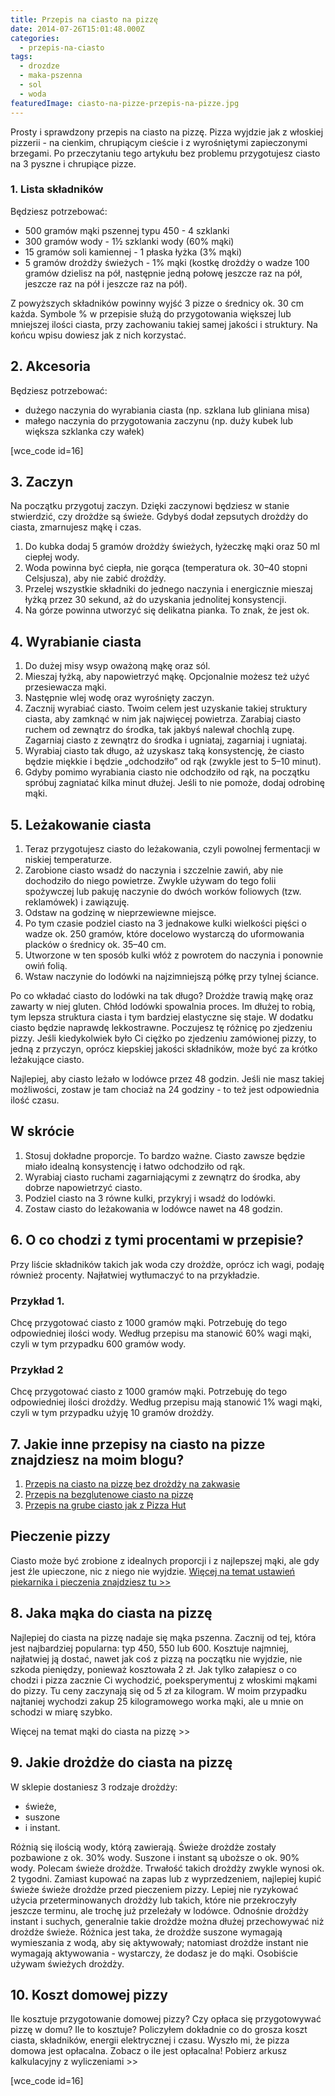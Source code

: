 ```yaml
---
title: Przepis na ciasto na pizzę
date: 2014-07-26T15:01:48.000Z
categories: 
  - przepis-na-ciasto
tags: 
  - drozdze
  - maka-pszenna
  - sol
  - woda
featuredImage: ciasto-na-pizze-przepis-na-pizze.jpg
---
```


Prosty i sprawdzony przepis na ciasto na pizzę. Pizza wyjdzie jak z włoskiej pizzerii - na cienkim, chrupiącym cieście i z wyrośniętymi zapieczonymi brzegami. Po przeczytaniu tego artykułu bez problemu przygotujesz ciasto na 3 pyszne i chrupiące pizze.

### 1\. Lista składników

Będziesz potrzebować:

- 500 gramów mąki pszennej typu 450 - 4 szklanki
- 300 gramów wody - 1½ szklanki wody (60% mąki)
- 15 gramów soli kamiennej - 1 płaska łyżka (3% mąki)
- 5 gramów drożdży świeżych - 1% mąki (kostkę drożdży o wadze 100 gramów dzielisz na pół, następnie jedną połowę jeszcze raz na pół, jeszcze raz na pół i jeszcze raz na pół).

Z powyższych składników powinny wyjść 3 pizze o średnicy ok. 30 cm każda. Symbole % w przepisie służą do przygotowania większej lub mniejszej ilości ciasta, przy zachowaniu takiej samej jakości i struktury. Na końcu wpisu dowiesz jak z nich korzystać.

## 2\. Akcesoria

Będziesz potrzebować:

- dużego naczynia do wyrabiania ciasta (np. szklana lub gliniana misa)
- małego naczynia do przygotowania zaczynu (np. duży kubek lub większa szklanka czy wałek)

\[wce\_code id=16\]

## 3\. Zaczyn

Na początku przygotuj zaczyn. Dzięki zaczynowi będziesz w stanie stwierdzić, czy drożdże są świeże. Gdybyś dodał zepsutych drożdży do ciasta, zmarnujesz mąkę i czas.

1. Do kubka dodaj 5 gramów drożdży świeżych, łyżeczkę mąki oraz 50 ml ciepłej wody.
2. Woda powinna być ciepła, nie gorąca (temperatura ok. 30–40 stopni Celsjusza), aby nie zabić drożdży.
3. Przelej wszystkie składniki do jednego naczynia i energicznie mieszaj łyżką przez 30 sekund, aż do uzyskania jednolitej konsystencji.
4. Na górze powinna utworzyć się delikatna pianka. To znak, że jest ok.

## 4\. Wyrabianie ciasta

1. Do dużej misy wsyp oważoną mąkę oraz sól.
2. Mieszaj łyżką, aby napowietrzyć mąkę. Opcjonalnie możesz też użyć przesiewacza mąki.
3. Następnie wlej wodę oraz wyrośnięty zaczyn.
4. Zacznij wyrabiać ciasto. Twoim celem jest uzyskanie takiej struktury ciasta, aby zamknąć w nim jak najwięcej powietrza. Zarabiaj ciasto ruchem od zewnątrz do środka, tak jakbyś nalewał chochlą zupę. Zagarniaj ciasto z zewnątrz do środka i ugniataj, zagarniaj i ugniataj.
5. Wyrabiaj ciasto tak długo, aż uzyskasz taką konsystencję, że ciasto będzie miękkie i będzie „odchodziło” od rąk (zwykle jest to 5–10 minut).
6. Gdyby pomimo wyrabiania ciasto nie odchodziło od rąk, na początku spróbuj zagniatać kilka minut dłużej. Jeśli to nie pomoże, dodaj odrobinę mąki.

## 5\. Leżakowanie ciasta

1. Teraz przygotujesz ciasto do leżakowania, czyli powolnej fermentacji w niskiej temperaturze.
2. Zarobione ciasto wsadź do naczynia i szczelnie zawiń, aby nie dochodziło do niego powietrze. Zwykle używam do tego folii spożywczej lub pakuję naczynie do dwóch worków foliowych (tzw. reklamówek) i zawiązuję.
3. Odstaw na godzinę w nieprzewiewne miejsce.
4. Po tym czasie podziel ciasto na 3 jednakowe kulki wielkości pięści o wadze ok. 250 gramów, które docelowo wystarczą do uformowania placków o średnicy ok. 35–40 cm.
5. Utworzone w ten sposób kulki włóż z powrotem do naczynia i ponownie owiń folią.
6. Wstaw naczynie do lodówki na najzimniejszą półkę przy tylnej ściance.

Po co wkładać ciasto do lodówki na tak długo? Drożdże trawią mąkę oraz zawarty w niej gluten. Chłód lodówki spowalnia proces. Im dłużej to robią, tym lepsza struktura ciasta i tym bardziej elastyczne się staje. W dodatku ciasto będzie naprawdę lekkostrawne. Poczujesz tę różnicę po zjedzeniu pizzy. Jeśli kiedykolwiek było Ci ciężko po zjedzeniu zamówionej pizzy, to jedną z przyczyn, oprócz kiepskiej jakości składników, może być za krótko leżakujące ciasto.

Najlepiej, aby ciasto leżało w lodówce przez 48 godzin. Jeśli nie masz takiej możliwości, zostaw je tam chociaż na 24 godziny - to też jest odpowiednia ilość czasu.

## W skrócie

1. Stosuj dokładne proporcje. To bardzo ważne. Ciasto zawsze będzie miało idealną konsystencję i łatwo odchodziło od rąk.
2. Wyrabiaj ciasto ruchami zagarniającymi z zewnątrz do środka, aby dobrze napowietrzyć ciasto.
3. Podziel ciasto na 3 równe kulki, przykryj i wsadź do lodówki.
4. Zostaw ciasto do leżakowania w lodówce nawet na 48 godzin.

## 6\. O co chodzi z tymi procentami w przepisie?

Przy liście składników takich jak woda czy drożdże, oprócz ich wagi, podaję również procenty. Najłatwiej wytłumaczyć to na przykładzie.

### Przykład 1.

Chcę przygotować ciasto z 1000 gramów mąki. Potrzebuję do tego odpowiedniej ilości wody. Według przepisu ma stanowić 60% wagi mąki, czyli w tym przypadku 600 gramów wody.

### Przykład 2

Chcę przygotować ciasto z 1000 gramów mąki. Potrzebuję do tego odpowiedniej ilości drożdży. Według przepisu mają stanowić 1% wagi mąki, czyli w tym przypadku użyję 10 gramów drożdży.

## 7\. Jakie inne przepisy na ciasto na pizze znajdziesz na moim blogu?

1. <a href="/pizza-na-zakwasie-bez-drozdzy/">Przepis na ciasto na pizzę bez drożdży na zakwasie</a>
2. <a href="/pizza-bezglutenowa-maka-bezglutenowa/">Przepis na bezglutenowe ciasto na pizzę</a>
3. <a href="/jeszcze-lepszy-przepis-na-pizze-jak-z-pizza-hut/">Przepis na grube ciasto jak z Pizza Hut</a>

## Pieczenie pizzy

Ciasto może być zrobione z idealnych proporcji i z najlepszej mąki, ale gdy jest źle upieczone, nic z niego nie wyjdzie. <a href="/pieczenie-pizzy/">Więcej na temat ustawień piekarnika i pieczenia znajdziesz tu &gt;&gt;</a>

## 8\. Jaka mąka do ciasta na pizzę

Najlepiej do ciasta na pizzę nadaje się mąka pszenna. Zacznij od tej, która jest najbardziej popularna: typ 450, 550 lub 600. Kosztuje najmniej, najłatwiej ją dostać, nawet jak coś z pizzą na początku nie wyjdzie, nie szkoda pieniędzy, ponieważ kosztowała 2 zł. Jak tylko załapiesz o co chodzi i pizza zacznie Ci wychodzić, poeksperymentuj z włoskimi mąkami do pizzy. Tu ceny zaczynają się od 5 zł za kilogram. W moim przypadku najtaniej wychodzi zakup 25 kilogramowego worka mąki, ale u mnie on schodzi w miarę szybko.

Więcej na temat mąki do ciasta na pizzę >>

## 9\. Jakie drożdże do ciasta na pizzę

W sklepie dostaniesz 3 rodzaje drożdży:

- świeże,
- suszone
- i instant.

Różnią się ilością wody, którą zawierają. Świeże drożdże zostały pozbawione z ok. 30% wody. Suszone i instant są uboższe o ok. 90% wody. Polecam świeże drożdże. Trwałość takich drożdży zwykle wynosi ok. 2 tygodni. Zamiast kupować na zapas lub z wyprzedzeniem, najlepiej kupić świeże świeże drożdże przed pieczeniem pizzy. Lepiej nie ryzykować użycia przeterminowanych drożdży lub takich, które nie przekroczyły jeszcze terminu, ale trochę już przeleżały w lodówce. Odnośnie drożdży instant i suchych, generalnie takie drożdże można dłużej przechowywać niż drożdże świeże. Różnica jest taka, że drożdże suszone wymagają wymieszania z wodą, aby się aktywowały; natomiast drożdże instant nie wymagają aktywowania - wystarczy, że dodasz je do mąki. Osobiście używam świeżych drożdży.

## 10\. Koszt domowej pizzy

Ile kosztuje przygotowanie domowej pizzy? Czy opłaca się przygotowywać pizzę w domu? Ile to kosztuje? Policzyłem dokładnie co do grosza koszt ciasta, składników, energii elektrycznej i czasu. Wyszło mi, że pizza domowa jest opłacalna. Zobacz o ile jest opłacalna! Pobierz arkusz kalkulacyjny z wyliczeniami >>

\[wce\_code id=16\]
